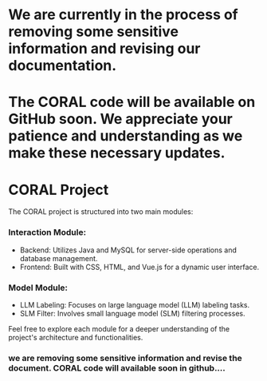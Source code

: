 # We are currently in the process of removing some sensitive information and revising our documentation. 
# The CORAL code will be available on GitHub soon. We appreciate your patience and understanding as we make these necessary updates. 

# CORAL Project
The CORAL project is structured into two main modules:

### Interaction Module:

- Backend: Utilizes Java and MySQL for server-side operations and database management.
- Frontend: Built with CSS, HTML, and Vue.js for a dynamic user interface.

### Model Module:

- LLM Labeling: Focuses on large language model (LLM) labeling tasks.
- SLM Filter: Involves small language model (SLM) filtering processes.

Feel free to explore each module for a deeper understanding of the project's architecture and functionalities.



### we are removing some sensitive information and revise the document. CORAL code will available soon in github....